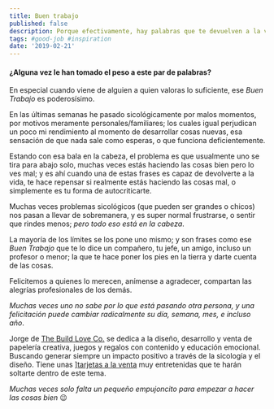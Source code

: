 ```yaml
---
title: Buen trabajo
published: false
description: Porque efectivamente, hay palabras que te devuelven a la vida.
tags: #good-job #inspiration
date: '2019-02-21'
---
```


#### ¿Alguna vez le han tomado el peso a este par de palabras?

En especial cuando viene de alguien a quien valoras lo suficiente, ese _Buen Trabajo_ es poderosísimo.

En las últimas semanas he pasado sicológicamente por malos momentos, por motivos meramente personales/familiares; los cuales igual perjudican un poco mi rendimiento al momento de desarrollar cosas nuevas, esa sensación de que nada sale como esperas, o que funciona deficientemente.

Estando con esa bala en la cabeza, el problema es que usualmente uno se tira para abajo solo, muchas veces estás haciendo las cosas bien pero lo ves mal; y es ahí cuando una de estas frases es capaz de devolverte a la vida, te hace repensar si realmente estás haciendo las cosas mal, o simplemente es tu forma de autocriticarte.

Muchas veces problemas sicológicos (que pueden ser grandes o chicos) nos pasan a llevar de sobremanera, y es super normal frustrarse, o sentir que rindes menos; _pero todo eso está en la cabeza_.

La mayoría de los límites se los pone uno mismo; y son frases como ese _Buen Trabajo_ que te lo dice un compañero, tu jefe, un amigo, incluso un profesor o menor; la que te hace poner los pies en la tierra y darte cuenta de las cosas.

Felicitemos a quienes lo merecen, anímense a agradecer, compartan las alegrías profesionales de los demás.

_Muchas veces uno no sabe por lo que está pasando otra persona, y una felicitación puede cambiar radicalmente su día, semana, mes, e incluso año_.

Jorge de [The Build Love Co.](https://thebuildlove.co/) se dedica a la diseño, desarrollo y venta de papelería creativa, juegos y regalos con contenido y educación emocional. Buscando generar siempre un impacto positivo a través de la sicología y el diseño. Tiene unas ][tarjetas a la venta](https://thebuildlove.co/products/felicidades) muy entretenidas que te harán soltarte dentro de este tema.

_Muchas veces solo falta un pequeño empujoncito para empezar a hacer las cosas bien_ 😉